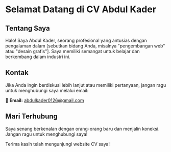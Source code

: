 # Selamat Datang di CV Abdul Kader

## Tentang Saya
Halo! Saya Abdul Kader, seorang profesional yang antusias dengan pengalaman dalam [sebutkan bidang Anda, misalnya "pengembangan web" atau "desain grafis"]. Saya memiliki semangat untuk belajar dan berkembang dalam industri ini.

## Kontak
Jika Anda ingin berdiskusi lebih lanjut atau memiliki pertanyaan, jangan ragu untuk menghubungi saya melalui email:

📧 **Email:** [abdulkader0126@gmail.com](mailto:abdulkader0126@gmail.com)

## Mari Terhubung
Saya senang berkenalan dengan orang-orang baru dan menjalin koneksi. Jangan ragu untuk menghubungi saya!

Terima kasih telah mengunjungi website CV saya!
